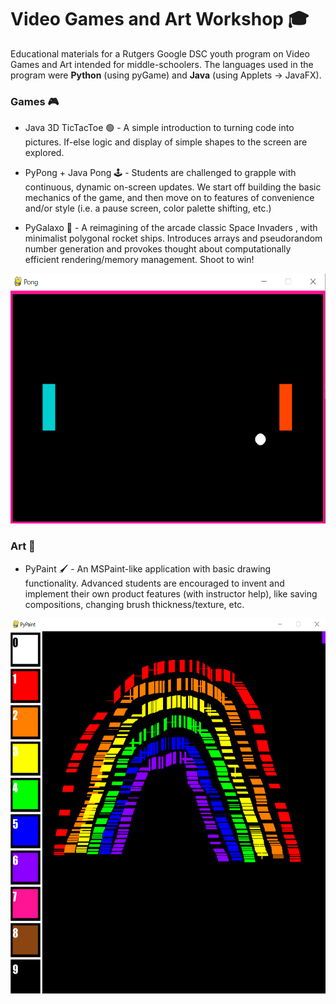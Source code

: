 <h1>Video Games and Art Workshop 🎓</h1>

Educational materials for a Rutgers Google DSC youth program on Video Games and Art intended for middle-schoolers. The languages used in the program were <strong>Python</strong> (using pyGame) and <strong>Java</strong> (using Applets -> JavaFX).

<h3>Games 🎮</h3>

* Java 3D TicTacToe 🟢 - A simple introduction to turning code into pictures. If-else logic and display of simple shapes to the screen are explored.

* PyPong + Java Pong 🕹️ - Students are challenged to grapple with continuous, dynamic on-screen updates. We start off building the basic mechanics of the game, and then move on to features of convenience and/or style (i.e. a pause screen, color palette shifting, etc.)

* PyGalaxo 👾 - A reimagining of the arcade classic Space Invaders , with minimalist polygonal rocket ships. Introduces arrays and pseudorandom number generation and provokes thought about computationally efficient rendering/memory management. Shoot to win!

<p align=center>
  <img src="./assets/pong.PNG" alt="A still from a competitive game of PyPong" style="height: 400px; width:600px;"/>
</p>

<h3>Art 🎨</h3>

* PyPaint 🖌️ - An MSPaint-like application with basic drawing functionality. Advanced students are encouraged to invent and implement their own product features (with instructor help), like saving compositions, changing brush thickness/texture, etc.

<p align=center>
  <img align="center" src="./assets/paint.PNG" alt="A painting of a rainbow made in PyPaint" style="height: 600px; width:600px;"/>
</p>
